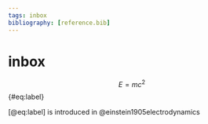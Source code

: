 ```yaml
---
tags: inbox
bibliography: [reference.bib]
---
```

# inbox

$$ E=mc^2 $$ {#eq:label}

[@eq:label] is introduced in @einstein1905electrodynamics
